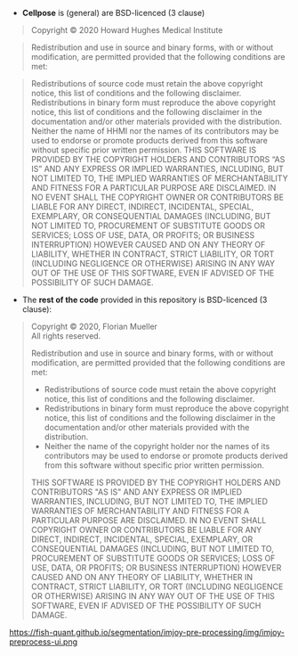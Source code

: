 - **Cellpose** is (general) are BSD-licenced (3 clause)

> Copyright © 2020 Howard Hughes Medical Institute

> Redistribution and use in source and binary forms, with or without modification, are permitted provided that the following conditions are met:

> Redistributions of source code must retain the above copyright notice, this list of conditions and the following disclaimer.
Redistributions in binary form must reproduce the above copyright notice, this list of conditions and the following disclaimer in the documentation and/or other materials provided with the distribution.
Neither the name of HHMI nor the names of its contributors may be used to endorse or promote products derived from this software without specific prior written permission.
THIS SOFTWARE IS PROVIDED BY THE COPYRIGHT HOLDERS AND CONTRIBUTORS “AS IS” AND ANY EXPRESS OR IMPLIED WARRANTIES, INCLUDING, BUT NOT LIMITED TO, THE IMPLIED WARRANTIES OF MERCHANTABILITY AND FITNESS FOR A PARTICULAR PURPOSE ARE DISCLAIMED. IN NO EVENT SHALL THE COPYRIGHT OWNER OR CONTRIBUTORS BE LIABLE FOR ANY DIRECT, INDIRECT, INCIDENTAL, SPECIAL, EXEMPLARY, OR CONSEQUENTIAL DAMAGES (INCLUDING, BUT NOT LIMITED TO, PROCUREMENT OF SUBSTITUTE GOODS OR SERVICES; LOSS OF USE, DATA, OR PROFITS; OR BUSINESS INTERRUPTION) HOWEVER CAUSED AND ON ANY THEORY OF LIABILITY, WHETHER IN CONTRACT, STRICT LIABILITY, OR TORT (INCLUDING NEGLIGENCE OR OTHERWISE) ARISING IN ANY WAY OUT OF THE USE OF THIS SOFTWARE, EVEN IF ADVISED OF THE POSSIBILITY OF SUCH DAMAGE.


- The **rest of the code** provided in this repository is BSD-licenced (3 clause):
  
>Copyright © 2020, Florian Mueller  
>All rights reserved.
>
>Redistribution and use in source and binary forms, with or without
>modification, are permitted provided that the following conditions are met:
>    * Redistributions of source code must retain the above copyright
      notice, this list of conditions and the following disclaimer.
>    * Redistributions in binary form must reproduce the above copyright
      notice, this list of conditions and the following disclaimer in the
      documentation and/or other materials provided with the distribution.
>    * Neither the name of the copyright holder nor the names of its
      contributors may be used to endorse or promote products derived from
      this software without specific prior written permission.
>
>THIS SOFTWARE IS PROVIDED BY THE COPYRIGHT HOLDERS AND CONTRIBUTORS "AS IS" AND
ANY EXPRESS OR IMPLIED WARRANTIES, INCLUDING, BUT NOT LIMITED TO, THE IMPLIED
WARRANTIES OF MERCHANTABILITY AND FITNESS FOR A PARTICULAR PURPOSE ARE
DISCLAIMED. IN NO EVENT SHALL COPYRIGHT OWNER OR CONTRIBUTORS BE LIABLE FOR ANY
DIRECT, INDIRECT, INCIDENTAL, SPECIAL, EXEMPLARY, OR CONSEQUENTIAL DAMAGES
(INCLUDING, BUT NOT LIMITED TO, PROCUREMENT OF SUBSTITUTE GOODS OR SERVICES;
LOSS OF USE, DATA, OR PROFITS; OR BUSINESS INTERRUPTION) HOWEVER CAUSED AND
ON ANY THEORY OF LIABILITY, WHETHER IN CONTRACT, STRICT LIABILITY, OR TORT
(INCLUDING NEGLIGENCE OR OTHERWISE) ARISING IN ANY WAY OUT OF THE USE OF THIS
SOFTWARE, EVEN IF ADVISED OF THE POSSIBILITY OF SUCH DAMAGE.

https://fish-quant.github.io/segmentation/imjoy-pre-processing/img/imjoy-preprocess-ui.png